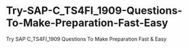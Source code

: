 # Try-SAP-C_TS4FI_1909-Questions-To-Make-Preparation-Fast-Easy
Try SAP C_TS4FI_1909 Questions To Make Preparation Fast &amp; Easy
